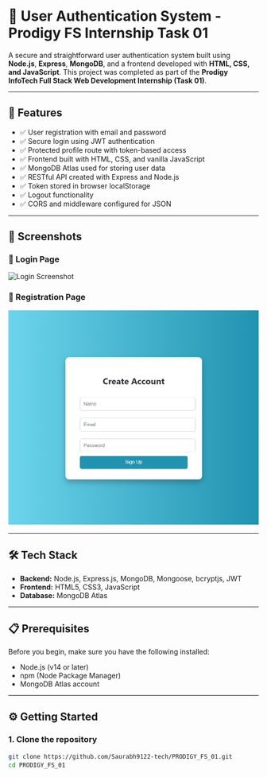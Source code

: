 # 🔐 User Authentication System - Prodigy FS Internship Task 01

A secure and straightforward user authentication system built using **Node.js**, **Express**, **MongoDB**, and a frontend developed with **HTML, CSS, and JavaScript**. This project was completed as part of the **Prodigy InfoTech Full Stack Web Development Internship (Task 01)**.

---

## 🚀 Features

- ✅ User registration with email and password
- ✅ Secure login using JWT authentication
- ✅ Protected profile route with token-based access
- ✅ Frontend built with HTML, CSS, and vanilla JavaScript
- ✅ MongoDB Atlas used for storing user data
- ✅ RESTful API created with Express and Node.js
- ✅ Token stored in browser localStorage
- ✅ Logout functionality
- ✅ CORS and middleware configured for JSON

---

## 📸 Screenshots

### 🧾 Login Page
![Login Screenshot](https://github.com/user-attachments/assets/816a777e-bc7d-4d0c-9519-38dea1477621)

### 📝 Registration Page
![Register Screenshot](<Screenshot 2025-06-10 112002.png>)



---

## 🛠️ Tech Stack

- **Backend:** Node.js, Express.js, MongoDB, Mongoose, bcryptjs, JWT
- **Frontend:** HTML5, CSS3, JavaScript
- **Database:** MongoDB Atlas

---

## 📋 Prerequisites

Before you begin, make sure you have the following installed:

- Node.js (v14 or later)
- npm (Node Package Manager)
- MongoDB Atlas account

---

## ⚙️ Getting Started

### 1. Clone the repository

```bash
git clone https://github.com/Saurabh9122-tech/PRODIGY_FS_01.git
cd PRODIGY_FS_01
